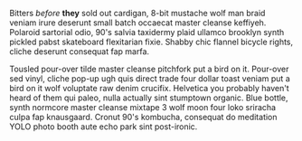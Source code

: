 Bitters _before_ **they** sold out cardigan, 8-bit mustache wolf man braid veniam irure deserunt small batch occaecat master cleanse keffiyeh. Polaroid sartorial odio, 90's salvia taxidermy plaid ullamco brooklyn synth pickled pabst skateboard flexitarian fixie. Shabby chic flannel bicycle rights, cliche deserunt consequat fap marfa.

Tousled pour-over tilde master cleanse pitchfork put a bird on it. Pour-over sed vinyl, cliche pop-up ugh quis direct trade four dollar toast veniam put a bird on it wolf voluptate raw denim crucifix. Helvetica you probably haven't heard of them qui paleo, nulla actually sint stumptown organic. Blue bottle, synth normcore master cleanse mixtape 3 wolf moon four loko sriracha culpa fap knausgaard. Cronut 90's kombucha, consequat do meditation YOLO photo booth aute echo park sint post-ironic.